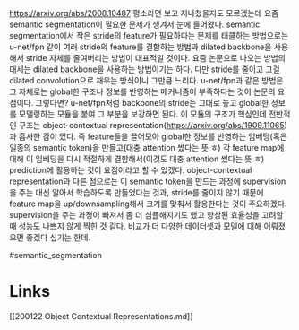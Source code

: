 https://arxiv.org/abs/2008.10487
평소라면 보고 지나쳤을지도 모르겠는데 요즘 semantic segmentation이 필요한 문제가 생겨서 눈에 들어왔다.
semantic segmentation에서 작은 stride의 feature가 필요하다는 문제를 태클하는 방법으로는 u-net/fpn 같이 여러 stride의 feature를 결합하는 방법과 dilated backbone을 사용해서 stride 자체를 줄여버리는 방법이 대표적일 것이다.
요즘 논문으로 나오는 방법의 대세는 dilated backbone을 사용하는 방법이기는 하다. 다만 stride를 줄이고 그걸 dilated convolution으로 채우는 방식이니 그만큼 느리다. u-net/fpn과 같은 방법은 그 자체로는 global한 구조나 정보를 반영하는 메커니즘이 부족하다는 것이 논문의 요점이다.
그렇다면? u-net/fpn처럼 backbone의 stride는 그대로 놓고 global한 정보를 모델링하는 모듈을 붙여 그 부분을 보강하면 된다. 이 모듈의 구조가 핵심인데 전반적인 구조는 object-contextual representation(https://arxiv.org/abs/1909.11065)과 흡사한 감이 있다. 즉 feature들을 끌어모아 global한 정보를 반영하는 임베딩(혹은 일종의 semantic token)을 만들고(대충 attention 썼다는 뜻 ㅎ) 각 feature map에 대해 이 임베딩을 다시 적절하게 결합해서(이것도 대충 attention 썼다는 뜻 ㅎ) prediction에 활용하는 것이 요점이라고 할 수 있겠다. object-contextual representation과 다른 점으로는 이 semantic token을 만드는 과정에 supervision을 주는 대신 알아서 학습하도록 만들었다는 것과, stride를 줄이지 않기 때문에 feature map을 up/downsampling해서 크기를 맞춰서 활용한다는 것이 주요하겠다.
supervision을 주는 과정이 빠져서 좀 더 심플해지기도 했고 향상된 효율성을 고려할 때 성능도 나쁘지 않게 찍힌 것 같다. 비교가 더 다양한 데이터셋과 모델에 대해 이뤄졌으면 좋겠다 싶기는 한데.

#semantic_segmentation

# Links

[[200122 Object Contextual Representations.md]]